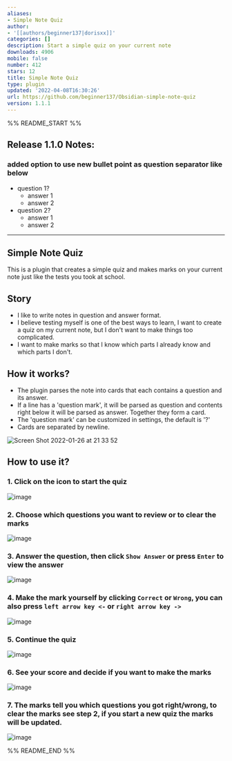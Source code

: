 ```yaml
---
aliases:
- Simple Note Quiz
author:
- '[[authors/beginner137|dorisxx]]'
categories: []
description: Start a simple quiz on your current note
downloads: 4906
mobile: false
number: 412
stars: 12
title: Simple Note Quiz
type: plugin
updated: '2022-04-08T16:30:26'
url: https://github.com/beginner137/Obsidian-simple-note-quiz
version: 1.1.1
---
```


%% README_START %%

## Release 1.1.0 Notes:
### added option to use new bullet point as question separator like below
- question 1?
    - answer 1
    - answer 2
- question 2?
    - answer 1 
    - answer 2
---

## Simple Note Quiz 

This is a plugin that creates a simple quiz and makes marks on your current note just like the tests you took at school. 

## Story
- I like to write notes in question and answer format. 
- I believe testing myself is one of the best ways to learn, I want to create a quiz on my current note, but I don't want to make things too complicated. 
- I want to make marks so that I know which parts I already know and which parts I don't. 

## How it works?
- The plugin parses the note into cards that each contains a question and its answer.
- If a line has a 'question mark', it will be parsed as question and contents right below it will be parsed as answer. Together they form a card. 
- The 'question mark' can be customized in settings, the default is '?'
- Cards are separated by newline. 


![Screen Shot 2022-01-26 at 21 33 52](https://user-images.githubusercontent.com/35266345/151299517-a60a0ee9-6568-4897-a563-3f2074265dbf.png)



## How to use it?

### 1. Click on the icon to start the quiz
![image](https://user-images.githubusercontent.com/35266345/151298491-1b240cdf-507a-475c-abbf-d1d4488dfc2c.png)

### 2. Choose which questions you want to review or to clear the marks
![image](https://user-images.githubusercontent.com/35266345/151298547-d7f8a222-a3b1-4bb0-b60c-7641f4ffa384.png)

### 3. Answer the question, then click `Show Answer` or press `Enter` to view the answer
![image](https://user-images.githubusercontent.com/35266345/151298600-7a32dc90-9343-4979-9ce7-da0cfbcf19c6.png)

### 4. Make the mark yourself by clicking `Correct` or `Wrong`, you can also press `left arrow key <-` or `right arrow key ->`
![image](https://user-images.githubusercontent.com/35266345/151298648-55f869d4-1be1-4ebd-9978-c6f5be843a70.png)

### 5. Continue the quiz
![image](https://user-images.githubusercontent.com/35266345/151298679-1268bfd0-dfdf-4b90-9479-c517750cb69e.png)

### 6. See your score and decide if you want to make the marks
![image](https://user-images.githubusercontent.com/35266345/151298716-1081ddec-319b-4b79-9270-8995559848ef.png)

### 7. The marks tell you which questions you got right/wrong, to clear the marks see step 2, if you start a new quiz the marks will be updated.
![image](https://user-images.githubusercontent.com/35266345/151298856-45e51220-8352-4cca-9d7c-d594e896573a.png)


%% README_END %%
